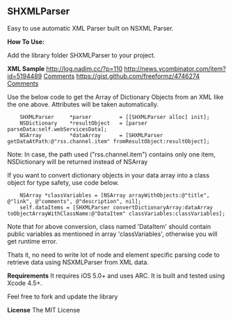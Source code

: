 ## SHXMLParser

Easy to use automatic XML Parser built on NSXML Parser.

**How To Use:**

Add the library folder SHXMLParser to your project.

**XML Sample**
    <rss>
        <channel>
            <item id='1'>
                <title>I am under surveillance by Canadian agents, my computer has been backdoored</title>
                <link>http://log.nadim.cc/?p=110</link>
                <comments>http://news.ycombinator.com/item?id=5194489</comments>
                <description><a href="http://news.ycombinator.com/item?id=5194489">Comments</a></description>
            </item>
            <item id='2'>
                <title>Why I Like Go</title>
                <link>https://gist.github.com/freeformz/4746274</link>
                <description><a href="http://news.ycombinator.com/item?id=5195257">Comments</a></description>
            </item>
        </channel>
    </rss>

Use the below code to get the Array of Dictionary Objects from an XML like the one above. 
Attributes will be taken automatically.

``` objc
    SHXMLParser		*parser			= [[SHXMLParser alloc] init];
	NSDictionary	*resultObject	= [parser parseData:self.webServicesData];
	NSArray			*dataArray		= [SHXMLParser getDataAtPath:@"rss.channel.item" fromResultObject:resultObject];
```

Note: In case, the path used ("rss.channel.item") contains only one item, NSDictionary will be returned instead of NSArray

If you want to convert dictionary objects in your data array into a class object for type safety, use code below.

``` objc
	NSArray *classVariables = [NSArray arrayWithObjects:@"title", @"link", @"comments", @"description", nil];
	self.dataItems = [SHXMLParser convertDictionaryArray:dataArray toObjectArrayWithClassName:@"DataItem" classVariables:classVariables];
```

Note that for above conversion, class named 'DataItem' should contain public variables as mentioned in array 'classVariables', otherwise you will get runtime error.

Thats it, no need to write lot of node and element specific parsing code to retrieve data using NSXMLParser from XML data.

**Requirements**
It requires iOS 5.0+ and uses ARC. It is built and tested using Xcode 4.5+.

Feel free to fork and update the library

**License**
The MIT License
